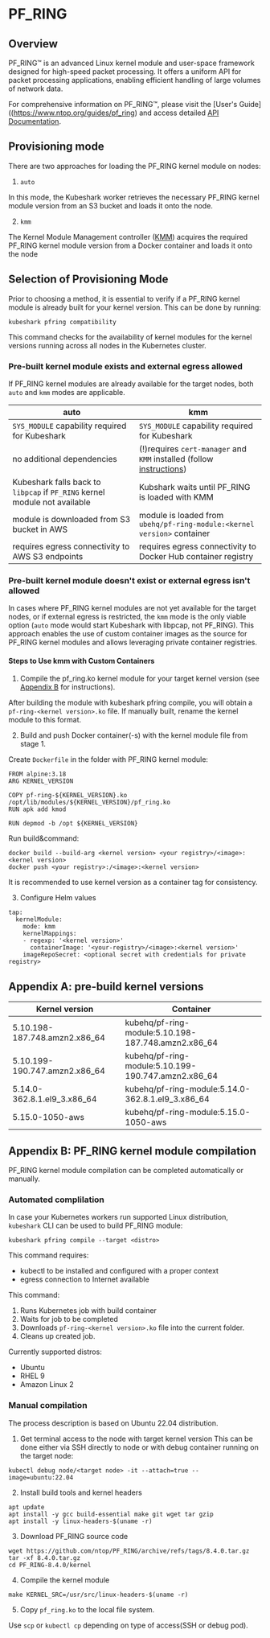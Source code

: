 # PF_RING

## Overview

PF_RING™ is an advanced Linux kernel module and user-space framework designed for high-speed packet processing. It offers a uniform API for packet processing applications, enabling efficient handling of large volumes of network data.

For comprehensive information on PF_RING™, please visit the [User's Guide]((https://www.ntop.org/guides/pf_ring) and access detailed [API Documentation](http://www.ntop.org/guides/pf_ring_api/files.html).

## Provisioning mode

There are two approaches for loading the PF_RING kernel module on nodes:

1. `auto`

In this mode, the Kubeshark worker retrieves the necessary PF_RING kernel module version from an S3 bucket and loads it onto the node.

2. `kmm`

The Kernel Module Management controller ([KMM](https://kmm.sigs.k8s.io/documentation/deploy_kmod/)) acquires the required PF_RING kernel module version from a Docker container and loads it onto the node

## Selection of Provisioning Mode

Prior to choosing a method, it is essential to verify if a PF_RING kernel module is already built for your kernel version. This can be done by running:

```
kubeshark pfring compatibility
```

This command checks for the availability of kernel modules for the kernel versions running across all nodes in the Kubernetes cluster.

### Pre-built kernel module exists and external egress allowed

If PF_RING kernel modules are already available for the target nodes, both `auto` and `kmm` modes are applicable.

|auto|kmm|
|----|---|
| `SYS_MODULE` capability required for Kubeshark | `SYS_MODULE` capability required for Kubeshark|
| no additional dependencies | (!)requires `cert-manager` and `KMM` installed (follow [instructions](https://kmm.sigs.k8s.io/#installation-guide)) |
| Kubeshark falls back to `libpcap` if `PF_RING` kernel module not available | Kubshark waits until PF_RING is loaded with KMM|
| module is downloaded from S3 bucket in AWS | module is loaded from `ubehq/pf-ring-module:<kernel version>` container|
| requires egress connectivity to AWS S3 endpoints | requires egress connectivity to Docker Hub container registry|


### Pre-built kernel module doesn't exist or external egress isn't allowed

In cases where PF_RING kernel modules are not yet available for the target nodes, or if external egress is restricted, the `kmm` mode is the only viable option (`auto` mode would start Kubeshark with libpcap, not PF_RING).
This approach enables the use of custom container images as the source for PF_RING kernel modules and allows leveraging private container registries.

#### Steps to Use kmm with Custom Containers

1. Compile the pf_ring.ko kernel module for your target kernel version (see [Appendix B](#appendix-b-pf_ring-kernel-module-compilation) for instructions).

After building the module with kubeshark pfring compile, you will obtain a `pf-ring-<kernel version>.ko` file.
If manually built, rename the kernel module to this format.

2. Build and push Docker container(-s) with the kernel module file from stage 1.

Create `Dockerfile` in the folder with PF_RING kernel module:

```
FROM alpine:3.18
ARG KERNEL_VERSION

COPY pf-ring-${KERNEL_VERSION}.ko /opt/lib/modules/${KERNEL_VERSION}/pf_ring.ko
RUN apk add kmod

RUN depmod -b /opt ${KERNEL_VERSION}
```

Run build&command:

```
docker build --build-arg <kernel version> <your registry>/<image>:<kernel version>
docker push <your registry>:/<image>:<kernel version>
```

It is recommended to use kernel version as a container tag for consistency.


3. Configure Helm values

```
tap:
  kernelModule:
    mode: kmm
    kernelMappings:
    - regexp: '<kernel version>'
      containerImage: '<your-registry>/<image>:<kernel version>'
    imageRepoSecret: <optional secret with credentials for private registry>
```


## Appendix A: pre-build kernel versions


| Kernel version | Container |
|----------------|-----------|
|5.10.198-187.748.amzn2.x86_64|kubehq/pf-ring-module:5.10.198-187.748.amzn2.x86_64|
|5.10.199-190.747.amzn2.x86_64|kubehq/pf-ring-module:5.10.199-190.747.amzn2.x86_64|
|5.14.0-362.8.1.el9_3.x86_64|kubehq/pf-ring-module:5.14.0-362.8.1.el9_3.x86_64|
|5.15.0-1050-aws|kubehq/pf-ring-module:5.15.0-1050-aws|


## Appendix B: PF_RING kernel module compilation

PF_RING kernel module compilation can be completed automatically or manually.

### Automated complilation

In case your Kubernetes workers run supported Linux distribution, `kubeshark` CLI can be used to build PF_RING module:

```
kubeshark pfring compile --target <distro>
```

This command requires:
- kubectl to be installed and configured with a proper context
- egress connection to Internet available

This command:
1. Runs Kubernetes job with build container
2. Waits for job to be completed
3. Downloads `pf-ring-<kernel version>.ko` file into the current folder.
4. Cleans up created job.

Currently supported distros:
- Ubuntu
- RHEL 9
- Amazon Linux 2

### Manual compilation

The process description is based on Ubuntu 22.04 distribution.

1. Get terminal access to the node with target kernel version
This can be done either via SSH directly to node or with debug container running on the target node:

```
kubectl debug node/<target node> -it --attach=true --image=ubuntu:22.04
```

2. Install build tools and kernel headers

```
apt update
apt install -y gcc build-essential make git wget tar gzip
apt install -y linux-headers-$(uname -r)
```

3. Download PF_RING source code

```
wget https://github.com/ntop/PF_RING/archive/refs/tags/8.4.0.tar.gz
tar -xf 8.4.0.tar.gz
cd PF_RING-8.4.0/kernel
```

4. Compile the kernel module

```
make KERNEL_SRC=/usr/src/linux-headers-$(uname -r)
```

5. Copy `pf_ring.ko` to the local file system.

Use `scp` or `kubectl cp` depending on type of access(SSH or debug pod).